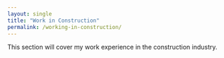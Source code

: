 ```yaml
---
layout: single
title: "Work in Construction"
permalink: /working-in-construction/
---
```


This section will cover my work experience in the construction industry.
